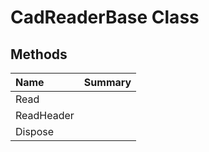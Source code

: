 # CadReaderBase Class



## Methods

| Name | Summary | 
| :- | :- | 
| Read |  | 
| ReadHeader |  | 
| Dispose |  | 

